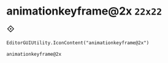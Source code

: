 # animationkeyframe@2x `22x22`
<img src="/img/animationkeyframe@2x.png" width=22 height=22>

``` CSharp
EditorGUIUtility.IconContent("animationkeyframe@2x")
```
```
animationkeyframe@2x
```
